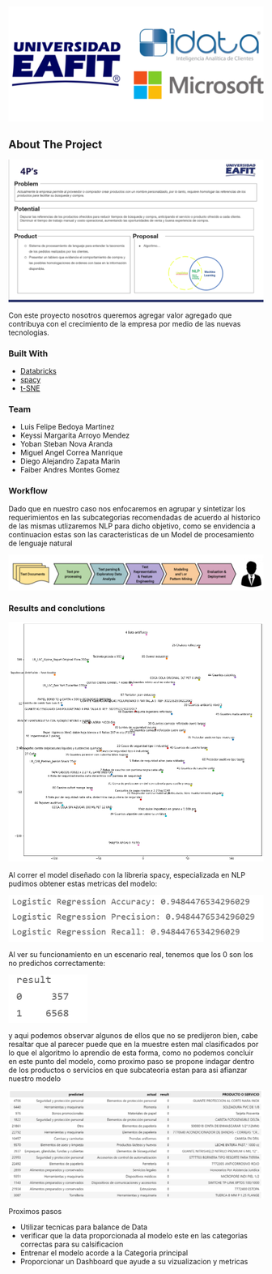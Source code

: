 ![idata_eafit](readme_img/logos.png "idata_eafit")



<!-- ABOUT THE PROJECT -->
## About The Project

<!--[![Product Name Screen Shot][product-screenshot]](https://example.com)-->

![idata_eafit_diapo](readme_img/4_ps.PNG "idata_eafit_diapo")



Con este proyecto nosotros queremos agregar valor agregado que contribuya con el crecimiento de la empresa por medio de las nuevas tecnologias.


### Built With

* [Databricks](https://databricks.com/)
* [spacy](https://spacy.io/usage)
* [t-SNE](https://interactivechaos.com/es/manual/tutorial-de-machine-learning/t-sne)

### Team

- Luis Felipe Bedoya Martinez
- Keyssi Margarita Arroyo Mendez
- Yoban Steban Nova Aranda
- Miguel Angel Correa Manrique
- Diego Alejandro Zapata Marin
- Faiber Andres Montes Gomez

### Workflow

Dado que en nuestro caso nos enfocaremos en agrupar y sintetizar los requerimientos en las subcategorias recomendadas de acuerdo al historico de las mismas utlizaremos NLP para dicho objetivo, como se envidencia a continuacion estas son las caracteristicas de un Model de procesamiento de lenguaje natural 

![idata_eafit_nlpworkflow](readme_img/nlp_worflow.png "idata_eafit_nlpworkflow")

### Results and conclutions 
![idata_eafit_conjunto](readme_img/output_productos.png "idata_eafit_cojuntodedatos")

Al correr el model diseñado con la libreria spacy, especializada en NLP pudimos obtener estas metricas del modelo:


![idata_eafit_metrics](readme_img/mtrics.PNG "idata_eafit_metricas")


Al ver su funcionamiento en un escenario real, tenemos que los 0 son los no predichos correctamente:

![idata_eafit_metrics](readme_img/result.PNG "idata_eafit_metricas")

y aqui podemos observar algunos de ellos que no se predijeron bien, cabe resaltar que al parecer puede que en la muestre esten mal clasificados por lo que el algoritmo lo aprendio de esta forma, como no podemos concluir en este punto del modelo, como proximo paso se propone indagar dentro de los productos o servicios en que subcateoria estan para asi afianzar nuestro modelo 

![idata_eafit_metrics](readme_img/test.PNG "idata_eafit_metricas")

Proximos pasos
* Utilizar tecnicas para balance de Data 
* verificar que la data proporcionada al modelo este en las categorias correctas para su calsificacion
* Entrenar el modelo acorde a la Categoria principal
* Proporcionar un Dashboard que ayude a su vizualizacion y metricas 








